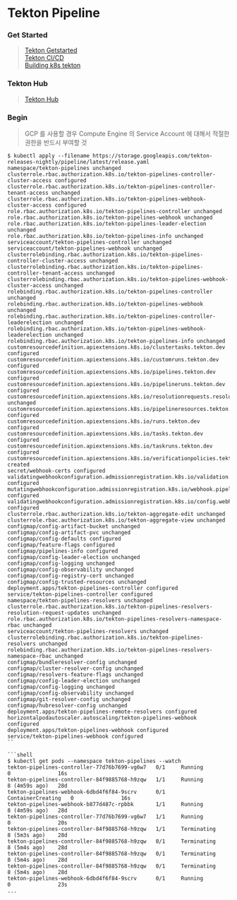 # Tekton Pipeline 

### Get Started 

> [Tekton Getstarted](https://tekton.dev/docs/getting-started/)   
> [Tekton CI/CD](https://hevodata.com/learn/tekton-ci-cd/)     
> [Building k8s tekton](https://earthly.dev/blog/building-k8s-tekton/)

### Tekton Hub 

> [Tekton Hub](https://hub.tekton.dev/)

### Begin 

> GCP 를 사용할 경우 Compute Engine 의 Service Account 에 대해서 적절한 권한을 반드시 부여할 것 

```shell
$ kubectl apply --filename https://storage.googleapis.com/tekton-releases-nightly/pipeline/latest/release.yaml 
namespace/tekton-pipelines unchanged
clusterrole.rbac.authorization.k8s.io/tekton-pipelines-controller-cluster-access configured
clusterrole.rbac.authorization.k8s.io/tekton-pipelines-controller-tenant-access unchanged
clusterrole.rbac.authorization.k8s.io/tekton-pipelines-webhook-cluster-access configured
role.rbac.authorization.k8s.io/tekton-pipelines-controller unchanged
role.rbac.authorization.k8s.io/tekton-pipelines-webhook unchanged
role.rbac.authorization.k8s.io/tekton-pipelines-leader-election unchanged
role.rbac.authorization.k8s.io/tekton-pipelines-info unchanged
serviceaccount/tekton-pipelines-controller unchanged
serviceaccount/tekton-pipelines-webhook unchanged
clusterrolebinding.rbac.authorization.k8s.io/tekton-pipelines-controller-cluster-access unchanged
clusterrolebinding.rbac.authorization.k8s.io/tekton-pipelines-controller-tenant-access unchanged
clusterrolebinding.rbac.authorization.k8s.io/tekton-pipelines-webhook-cluster-access unchanged
rolebinding.rbac.authorization.k8s.io/tekton-pipelines-controller unchanged
rolebinding.rbac.authorization.k8s.io/tekton-pipelines-webhook unchanged
rolebinding.rbac.authorization.k8s.io/tekton-pipelines-controller-leaderelection unchanged
rolebinding.rbac.authorization.k8s.io/tekton-pipelines-webhook-leaderelection unchanged
rolebinding.rbac.authorization.k8s.io/tekton-pipelines-info unchanged
customresourcedefinition.apiextensions.k8s.io/clustertasks.tekton.dev configured
customresourcedefinition.apiextensions.k8s.io/customruns.tekton.dev configured
customresourcedefinition.apiextensions.k8s.io/pipelines.tekton.dev configured
customresourcedefinition.apiextensions.k8s.io/pipelineruns.tekton.dev configured
customresourcedefinition.apiextensions.k8s.io/resolutionrequests.resolution.tekton.dev unchanged
customresourcedefinition.apiextensions.k8s.io/pipelineresources.tekton.dev configured
customresourcedefinition.apiextensions.k8s.io/runs.tekton.dev configured
customresourcedefinition.apiextensions.k8s.io/tasks.tekton.dev configured
customresourcedefinition.apiextensions.k8s.io/taskruns.tekton.dev configured
customresourcedefinition.apiextensions.k8s.io/verificationpolicies.tekton.dev created
secret/webhook-certs configured
validatingwebhookconfiguration.admissionregistration.k8s.io/validation.webhook.pipeline.tekton.dev configured
mutatingwebhookconfiguration.admissionregistration.k8s.io/webhook.pipeline.tekton.dev configured
validatingwebhookconfiguration.admissionregistration.k8s.io/config.webhook.pipeline.tekton.dev configured
clusterrole.rbac.authorization.k8s.io/tekton-aggregate-edit unchanged
clusterrole.rbac.authorization.k8s.io/tekton-aggregate-view unchanged
configmap/config-artifact-bucket unchanged
configmap/config-artifact-pvc unchanged
configmap/config-defaults configured
configmap/feature-flags configured
configmap/pipelines-info configured
configmap/config-leader-election unchanged
configmap/config-logging unchanged
configmap/config-observability unchanged
configmap/config-registry-cert unchanged
configmap/config-trusted-resources unchanged
deployment.apps/tekton-pipelines-controller configured
service/tekton-pipelines-controller configured
namespace/tekton-pipelines-resolvers unchanged
clusterrole.rbac.authorization.k8s.io/tekton-pipelines-resolvers-resolution-request-updates unchanged
role.rbac.authorization.k8s.io/tekton-pipelines-resolvers-namespace-rbac unchanged
serviceaccount/tekton-pipelines-resolvers unchanged
clusterrolebinding.rbac.authorization.k8s.io/tekton-pipelines-resolvers unchanged
rolebinding.rbac.authorization.k8s.io/tekton-pipelines-resolvers-namespace-rbac unchanged
configmap/bundleresolver-config unchanged
configmap/cluster-resolver-config unchanged
configmap/resolvers-feature-flags unchanged
configmap/config-leader-election unchanged
configmap/config-logging unchanged
configmap/config-observability unchanged
configmap/git-resolver-config unchanged
configmap/hubresolver-config unchanged
deployment.apps/tekton-pipelines-remote-resolvers configured
horizontalpodautoscaler.autoscaling/tekton-pipelines-webhook configured
deployment.apps/tekton-pipelines-webhook configured
service/tekton-pipelines-webhook configured
``

```shell 
$ kubectl get pods --namespace tekton-pipelines --watch
tekton-pipelines-controller-77d76b7699-vg6w7   0/1     Running             0               16s
tekton-pipelines-controller-84f9885768-h9zqw   1/1     Running             8 (4m59s ago)   28d
tekton-pipelines-webhook-6dbd4f6f84-9scrv      0/1     ContainerCreating   0               16s
tekton-pipelines-webhook-b877d487c-rpbbk       1/1     Running             8 (4m59s ago)   28d
tekton-pipelines-controller-77d76b7699-vg6w7   1/1     Running             0               20s
tekton-pipelines-controller-84f9885768-h9zqw   1/1     Terminating         8 (5m3s ago)    28d
tekton-pipelines-controller-84f9885768-h9zqw   0/1     Terminating         8 (5m4s ago)    28d
tekton-pipelines-controller-84f9885768-h9zqw   0/1     Terminating         8 (5m4s ago)    28d
tekton-pipelines-controller-84f9885768-h9zqw   0/1     Terminating         8 (5m4s ago)    28d
tekton-pipelines-webhook-6dbd4f6f84-9scrv      0/1     Running             0               23s
...
```

